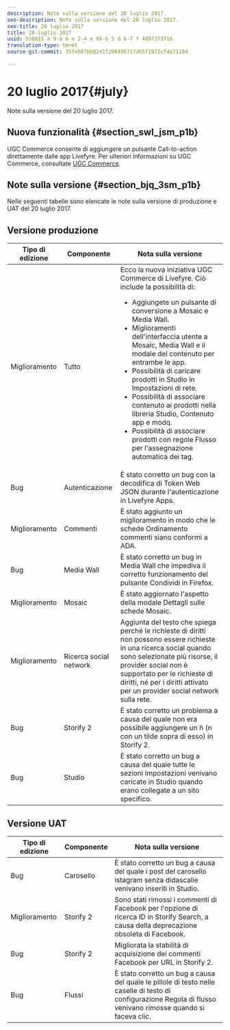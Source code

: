 ```yaml
---
description: Note sulla versione del 20 luglio 2017.
seo-description: Note sulla versione del 20 luglio 2017.
seo-title: 20 luglio 2017
title: 20 luglio 2017
uuid: 550815 a 9-a 6 e 2-4 e 98-b 5 d 6-7 f 4897373716
translation-type: tm+mt
source-git-commit: 35feb87bb82d1f298496717a65f1972cf4e71104

---
```



# 20 luglio 2017{#july}

Note sulla versione del 20 luglio 2017.

## Nuova funzionalità {#section_swl_jsm_p1b}

UGC Commerce consente di aggiungere un pulsante Call-to-action direttamente dalle app Livefyre. Per ulteriori informazioni su UGC Commerce, consultate [UGC Commerce](../../../c-features-livefyre/c-ugc-commerce.md#c_ugc_commerce).

## Note sulla versione {#section_bjq_3sm_p1b}

Nelle seguenti tabelle sono elencate le note sulla versione di produzione e UAT del 20 luglio 2017.

## Versione produzione

| Tipo di edizione | Componente | Nota sulla versione |
|--- |--- |--- |
| Miglioramento | Tutto | Ecco la nuova iniziativa UGC Commerce di Livefyre. Ciò include la possibilità di: <br><ul><li>Aggiungete un pulsante di conversione a Mosaic e Media Wall. </li><li>Miglioramenti dell&#39;interfaccia utente a Mosaic, Media Wall e il modale del contenuto per entrambe le app. </li><li>Possibilità di caricare prodotti in Studio in Impostazioni di rete.</li><li> Possibilità di associare contenuto ai prodotti nella libreria Studio, Contenuto app e modq.</li><li> Possibilità di associare prodotti con regole Flusso per l&#39;assegnazione automatica dei tag.</li></ul> |
| Bug | Autenticazione | È stato corretto un bug con la decodifica di Token Web JSON durante l&#39;autenticazione in Livefyre Apps. |
| Miglioramento | Commenti | È stato aggiunto un miglioramento in modo che le schede Ordinamento commenti siano conformi a ADA. |
| Bug | Media Wall | È stato corretto un bug in Media Wall che impediva il corretto funzionamento del pulsante Condividi in Firefox. |
| Miglioramento | Mosaic | È stato aggiornato l&#39;aspetto della modale Dettagli sulle schede Mosaic. |
| Miglioramento | Ricerca social network | Aggiunta del testo che spiega perché le richieste di diritti non possono essere richieste in una ricerca social quando sono selezionate più risorse, il provider social non è supportato per le richieste di diritti, né per i diritti attivato per un provider social network sulla rete. |
| Bug | Storify 2 | È stato corretto un problema a causa del quale non era possibile aggiungere un ñ (n con un tilde sopra di esso) in Storify 2. |
| Bug | Studio | È stato corretto un bug a causa del quale tutte le sezioni Impostazioni venivano caricate in Studio quando erano collegate a un sito specifico. |


## Versione UAT

| **Tipo di edizione** | **Componente** | **Nota sulla versione** |
|---|---|---|
| Bug | Carosello | È stato corretto un bug a causa del quale i post del carosello istagram senza didascalie venivano inseriti in Studio. |
| Miglioramento | Storify 2 | Sono stati rimossi i commenti di Facebook per l&#39;opzione di ricerca ID in Storify Search, a causa della deprecazione obsoleta di Facebook. |
| Bug | Storify 2 | Migliorata la stabilità di acquisizione dei commenti Facebook per URL in Storify 2. |
| Bug | Flussi | È stato corretto un bug a causa del quale le pillole di testo nelle caselle di testo di configurazione Regola di flusso venivano rimosse quando si faceva clic. |

